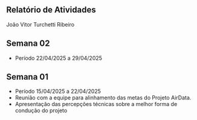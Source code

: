 ## Relatório de Atividades

João Vitor Turchetti Ribeiro

## Semana 02

- Período 22/04/2025 a 29/04/2025


##  Semana 01

- Período 15/04/2025 a 22/04/2025
- Reunião com a equipe para alinhamento das metas do Projeto AirData.
- Apresentação das percepções técnicas sobre a melhor forma de condução do projeto 


